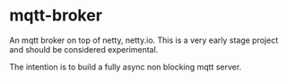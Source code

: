 mqtt-broker
===========
An mqtt broker on top of netty, netty.io. This is a very early stage project and should be considered experimental.

The intention is to build a fully async non blocking mqtt server.
